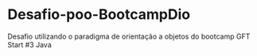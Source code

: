 # Desafio-poo-BootcampDio
Desafio utilizando o paradigma de orientação a objetos do bootcamp GFT Start #3 Java
